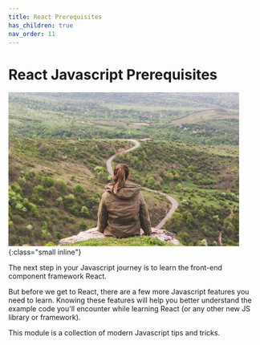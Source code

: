 ```yaml
---
title: React Prerequisites
has_children: true
nav_order: 11
---
```


# React Javascript Prerequisites

![Introduction](vlad-bagacian-d1eaoAabeXs-unsplash.jpg){:class="small inline"}

The next step in your Javascript journey is to learn the front-end component framework React.

But before we get to React, there are a few more Javascript features you need to learn. Knowing these features will help you better understand the example code you'll encounter while learning React (or any other new JS library or framework).

This module is a collection of modern Javascript tips and tricks.
